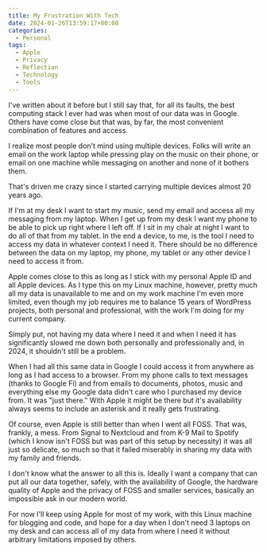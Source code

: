 ```yaml
---
title: My Frustration With Tech
date: 2024-01-26T13:59:17+00:00
categories:
  - Personal
tags:
  - Apple
  - Privacy
  - Reflection
  - Technology
  - Tools
---
```


I've written about it before but I still say that, for all its faults, the best computing stack I ever had was when most of our data was in Google. Others have come close but that was, by far, the most convenient combination of features and access.

I realize most people don't mind using multiple devices. Folks will write an email on the work laptop while pressing play on the music on their phone, or email on one machine while messaging on another and none of it bothers them.

That's driven me crazy since I started carrying multiple devices almost 20 years ago.

If I'm at my desk I want to start my music, send my email and access all my messaging from my laptop. When I get up from my desk I want my phone to be able to pick up right where I left off. If I sit in my chair at night I want to do all of that from my tablet. In the end a device, to me, is the tool I need to access my data in whatever context I need it. There should be no difference between the data on my laptop, my phone, my tablet or any other device I need to access it from.

Apple comes close to this as long as I stick with my personal Apple ID and all Apple devices. As I type this on my Linux machine, however, pretty much all my data is unavailable to me and on my work machine I'm even more limited, even though my job requires me to balance 15 years of WordPress projects, both personal and professional, with the work I'm doing for my current company.

Simply put, not having my data where I need it and when I need it has significantly slowed me down both personally and professionally and, in 2024, it shouldn't still be a problem.

When I had all this same data in Google I could access it from anywhere as long as I had access to a browser. From my phone calls to text messages (thanks to Google Fi) and from emails to documents, photos, music and everything else my Google data didn't care who I purchased my device from. It was "just there." With Apple it might be there but it's availability always seems to include an asterisk and it really gets frustrating.

Of course, even Apple is still better than when I went all FOSS. That was, frankly, a mess. From Signal to Nextcloud and from K-9 Mail to Spotify (which I know isn't FOSS but was part of this setup by necessity) it was all just so delicate, so much so that it failed miserably in sharing my data with my family and friends.

I don't know what the answer to all this is. Ideally I want a company that can put all our data together, safely, with the availability of Google, the hardware quality of Apple and the privacy of FOSS and smaller services, basically an impossible ask in our modern world.

For now I'll keep using Apple for most of my work, with this Linux machine for blogging and code, and hope for a day when I don't need 3 laptops on my desk and can access all of my data from where I need it without arbitrary limitations imposed by others.